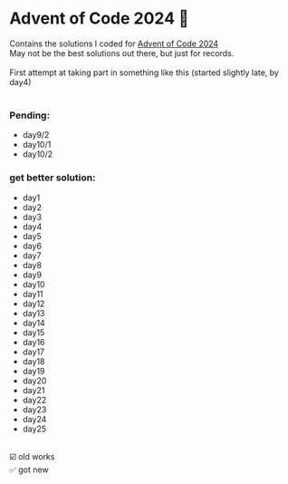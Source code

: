 # Advent of Code 2024 🎄
Contains the solutions I coded for [Advent of Code 2024](https://adventofcode.com/2024)<br>
May not be the best solutions out there, but just for records.<br><br>
First attempt at taking part in something like this (started slightly late, by day4)
<br><br>

### Pending:
- day9/2
- day10/1
- day10/2

### get better solution:
- day1 
- day2 
- day3 
- day4 
- day5 
- day6 
- day7 
- day8 
- day9 
- day10 
- day11 
- day12 
- day13 
- day14 
- day15 
- day16 
- day17 
- day18 
- day19 
- day20 
- day21 
- day22 
- day23 
- day24 
- day25
<br>
☑️ old works<br>
✅ got new
